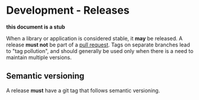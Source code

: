 # Development - Releases

**this document is a stub**

When a library or application is considered stable, it **may** be released. A
release **must not** be part of a [pull request](/git/pull_requests). Tags on
separate branches lead to "tag pollution", and should generally be used only
when there is a need to maintain multiple versions.

## Semantic versioning

A release **must** have a git tag that follows semantic versioning.
